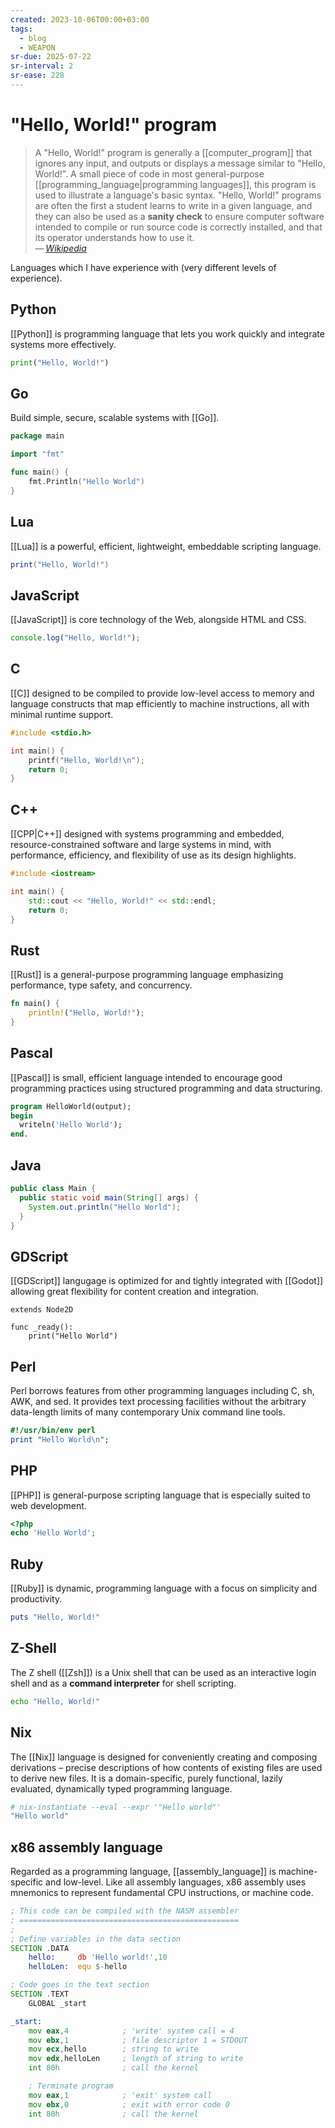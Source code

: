 ```yaml
---
created: 2023-10-06T00:00+03:00
tags:
  - blog
  - WEAPON
sr-due: 2025-07-22
sr-interval: 2
sr-ease: 228
---
```


# "Hello, World!" program

> A "Hello, World!" program is generally a [[computer_program]] that ignores any input, and outputs or displays a message similar to "Hello, World!". A small piece of code in most general-purpose [[programming_language|programming languages]], this program is used to illustrate a language's basic syntax. "Hello, World!" programs are often the first a student learns to write in a given language, and they can also be used as a **sanity check** to ensure computer software intended to compile or run source code is correctly installed, and that its operator understands how to use it.\
> — <cite>[Wikipedia](https://en.wikipedia.org/wiki/%22Hello,_World!%22_program)</cite>

Languages which I have experience with (very different levels of experience).

## Python

[[Python]] is programming language that lets you work quickly and integrate systems more effectively.

```python
print("Hello, World!")
```

## Go

Build simple, secure, scalable systems with [[Go]].

```go
package main

import "fmt"

func main() {
	fmt.Println("Hello World")
}
```

## Lua

[[Lua]] is a powerful, efficient, lightweight, embeddable scripting language.

```lua
print("Hello, World!")
```

## JavaScript

[[JavaScript]] is core technology of the Web, alongside HTML and CSS.

```javascript
console.log("Hello, World!");
```

## C

[[C]] designed to be compiled to provide low-level access to memory and language constructs that map efficiently to machine instructions, all with minimal runtime support.

```c
#include <stdio.h>

int main() {
    printf("Hello, World!\n");
    return 0;
}
```

## C++

[[CPP|C++]] designed with systems programming and embedded, resource-constrained software and large systems in mind, with performance, efficiency, and flexibility of use as its design highlights.

```cpp
#include <iostream>

int main() {
    std::cout << "Hello, World!" << std::endl;
    return 0;
}
```

## Rust

[[Rust]] is a general-purpose programming language emphasizing performance, type safety, and concurrency.

```rust
fn main() {
    println!("Hello, World!");
}
```

## Pascal

[[Pascal]] is small, efficient language intended to encourage good programming practices using structured programming and data structuring.

```pascal
program HelloWorld(output);
begin
  writeln('Hello World');
end.
```

## Java

```java
public class Main {
  public static void main(String[] args) {
    System.out.println("Hello World");
  }
}
```

## GDScript

[[GDScript]] langugage is optimized for and tightly integrated with [[Godot]] allowing great flexibility for content creation and integration.

```gdscript
extends Node2D

func _ready():
    print("Hello World")
```

## Perl

Perl borrows features from other programming languages including C, sh, AWK, and sed. It provides text processing facilities without the arbitrary data-length limits of many contemporary Unix command line tools.

```perl
#!/usr/bin/env perl
print "Hello World\n";
```

## PHP

[[PHP]] is general-purpose scripting language that is especially suited to web development.

```php
<?php
echo 'Hello World';
```

## Ruby

[[Ruby]] is dynamic, programming language with a focus on simplicity and productivity.

```ruby
puts "Hello, World!"
```

## Z-Shell

The Z shell ([[Zsh]]) is a Unix shell that can be used as an interactive login shell and as a **command interpreter** for shell scripting.

```zsh
echo "Hello, World!"
```

## Nix

The [[Nix]] language is designed for conveniently creating and composing derivations – precise descriptions of how contents of existing files are used to derive new files. It is a domain-specific, purely functional, lazily evaluated, dynamically typed programming language.

```nix
# nix-instantiate --eval --expr '"Hello world"'
"Hello world"
```

## x86 assembly language

Regarded as a programming language, [[assembly_language]] is machine-specific and low-level. Like all assembly languages, x86 assembly uses mnemonics to represent fundamental CPU instructions, or machine code.

```asm
; This code can be compiled with the NASM assembler
; =================================================
;
; Define variables in the data section
SECTION .DATA
	hello:     db 'Hello world!',10
	helloLen:  equ $-hello

; Code goes in the text section
SECTION .TEXT
	GLOBAL _start

_start:
	mov eax,4            ; 'write' system call = 4
	mov ebx,1            ; file descriptor 1 = STDOUT
	mov ecx,hello        ; string to write
	mov edx,helloLen     ; length of string to write
	int 80h              ; call the kernel

	; Terminate program
	mov eax,1            ; 'exit' system call
	mov ebx,0            ; exit with error code 0
	int 80h              ; call the kernel
```
